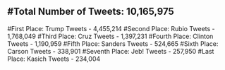 #Total Number of Tweets: 10,165,975 
---
#First Place: Trump Tweets - 4,455,214
#Second Place: Rubio Tweets - 1,768,049
#Third Place: Cruz Tweets - 1,397,231
#Fourth Place: Clinton Tweets - 1,190,959
#Fifth Place: Sanders Tweets - 524,665
#Sixth Place: Carson Tweets - 338,901
#Seventh Place: Jeb! Tweets - 257,950
#Last Place: Kasich Tweets - 234,004
